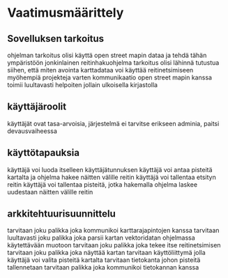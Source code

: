 # Vaatimusmäärittely

## Sovelluksen tarkoitus
ohjelman tarkoitus olisi käyttä open street mapin dataa ja tehdä tähän ympäristöön jonkinlainen reitinhakuohjelma
tarkoitus olisi lähinnä tutustua siihen, että miten avointa karttadataa voi käyttää reitinetsimiseen myöhempiä projekteja varten
kommunikaatio open street mapin kanssa toimii luultavasti helpoiten jollain ulkoisella kirjastolla

## käyttäjäroolit
käyttäjät ovat tasa-arvoisia, järjestelmä ei tarvitse erikseen adminia, paitsi devausvaiheessa

## käyttötapauksia
käyttäjä voi luoda itselleen käyttäjätunnuksen
käyttäjä voi antaa pisteitä kartalta ja ohjelma hakee näitten välille reitin
käyttäjä voi tallentaa etsityn reitin
käyttäjä voi tallentaa pisteitä, jotka hakemalla ohjelma laskee uudestaan näitten välille reitin

## arkkitehtuurisuunnittelu
tarvitaan joku palikka joka kommunikoi karttarajapintojen kanssa
tarvitaan luultavasti joku palikka joka parsii kartan vektoridatan ohjelmassa käytettävään muotoon
tarvitaan joku palikka joka tekee itse reitinetsimisen
tarvitaan joku palikka joka näyttää kartan
tarvitaan käyttöliittymä jolla käyttäjä voi valita pisteitä kartalta
tarvitaan tietokanta johon pisteitä tallennetaan
tarvitaan palikka joka kommunikoi tietokannan kanssa

